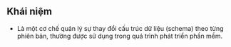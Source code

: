 ## Khái niệm
 -  Là một cơ chế quản lý sự thay đổi cấu trúc dữ liệu (schema) theo từng phiên bản, thường được sử dụng trong quá trình phát triển phần mềm.